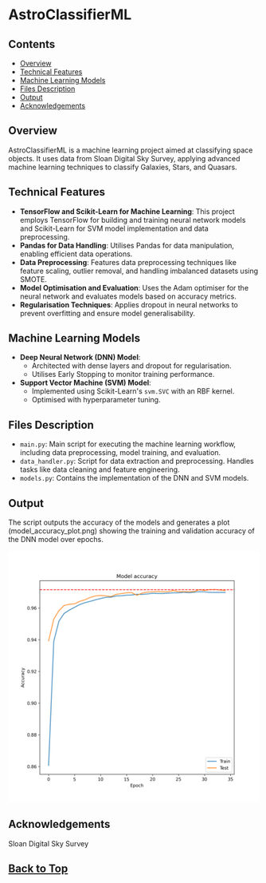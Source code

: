 # AstroClassifierML

## Contents
- [Overview](#overview)
- [Technical Features](#technical-features)
- [Machine Learning Models](#machine-learning-models)
- [Files Description](#files-description)
- [Output](#output)
- [Acknowledgements](#acknowledgements)

## Overview
AstroClassifierML is a machine learning project aimed at classifying space objects. It uses data from Sloan Digital Sky Survey, applying advanced machine learning techniques to classify Galaxies, Stars, and Quasars.

## Technical Features

- **TensorFlow and Scikit-Learn for Machine Learning**: This project employs TensorFlow for building and training neural network models and Scikit-Learn for SVM model implementation and data preprocessing.
- **Pandas for Data Handling**: Utilises Pandas for data manipulation, enabling efficient data operations.
- **Data Preprocessing**: Features data preprocessing techniques like feature scaling, outlier removal, and handling imbalanced datasets using SMOTE.
- **Model Optimisation and Evaluation**: Uses the Adam optimiser for the neural network and evaluates models based on accuracy metrics.
- **Regularisation Techniques**: Applies dropout in neural networks to prevent overfitting and ensure model generalisability.

## Machine Learning Models

- **Deep Neural Network (DNN) Model**: 
  - Architected with dense layers and dropout for regularisation.
  - Utilises Early Stopping to monitor training performance.
- **Support Vector Machine (SVM) Model**: 
  - Implemented using Scikit-Learn's `svm.SVC` with an RBF kernel.
  - Optimised with hyperparameter tuning.

## Files Description
- `main.py`: Main script for executing the machine learning workflow, including data preprocessing, model training, and evaluation.
- `data_handler.py`: Script for data extraction and preprocessing. Handles tasks like data cleaning and feature engineering.
- `models.py`: Contains the implementation of the DNN and SVM models.

## Output

The script outputs the accuracy of the models and generates a plot (model_accuracy_plot.png) showing the training and validation accuracy of the DNN model over epochs.

![plot](model_accuracy_plot.png)

## Acknowledgements

Sloan Digital Sky Survey

## [Back to Top](#AstroClassifierML)